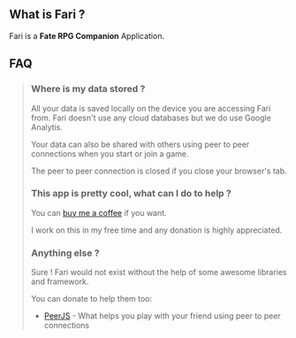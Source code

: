## What is Fari ?

Fari is a <b>Fate RPG Companion</b> Application.

## FAQ

> ### Where is my data stored ?
>
> All your data is saved locally on the device you are accessing Fari from.
> Fari doesn't use any cloud databases but we do use Google Analytis.
>
> Your data can also be shared with others using peer to peer connections when you start or join a game.
>
> The peer to peer connection is closed if you close your browser's tab.
>
> ### This app is pretty cool, what can I do to help ?
>
> You can [buy me a coffee](https://ko-fi.com/rpdeshaies) if you want.
>
> I work on this in my free time and any donation is highly appreciated.
>
> ### Anything else ?
>
> Sure ! Fari would not exist without the help of some awesome libraries and framework.
>
> You can donate to help them too:
>
> - [PeerJS](https://opencollective.com/peer) - What helps you play with your friend using peer to peer connections
